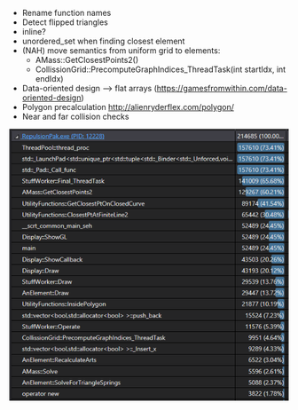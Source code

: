 * Rename function names
* Detect flipped triangles
* inline?
* unordered_set when finding closest element
* (NAH) move semantics from uniform grid to elements:
	* AMass::GetClosestPoints2()
	* CollissionGrid::PrecomputeGraphIndices_ThreadTask(int startIdx, int endIdx)
* Data-oriented design --> flat arrays (https://gamesfromwithin.com/data-oriented-design)
* Polygon precalculation http://alienryderflex.com/polygon/
* Near and far collision checks

![alt tag](https://github.com/azer89/RepulsionPak/raw/master/performance_summary.png)
